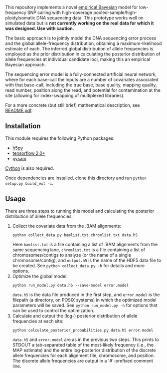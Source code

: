 This repository implements a novel [empirical
Bayesian](https://en.wikipedia.org/wiki/Empirical_Bayes_method) model for
low-frequency SNP calling with high-coverage
pooled-sample/high-ploidy/somatic DNA sequencing data. This prototype works well
on simulated data but is **not currently working on the real data for which it
was designed. Use with caution.**

The basic approach is to jointly model the DNA sequencing error process and the
global allele-frequency distribution, obtaining a maximum-likelihood estimate
of each. The inferred global distribution of allele frequencies is employed as
the prior distribution in calculating the posterior distribution of allele
frequencies at individual candidate loci, making this an empirical Bayesian
approach.

The sequencing error model is a fully-connected artificial neural network,
where for each base-call the inputs are a number of covariates associated with
that base-call, including the true base, base quality, mapping quality, read
number, position along the read, and potential for contamination at the site
(allowing for index-swapping of multiplexed libraries).

For a more concrete (but still brief) mathematical description, see [README.pdf](https://github.com/ammodramus/ebsom/blob/master/README.pdf).

## Installation

This module requires the following Python packages:

 - [h5py](https://www.h5py.org)
 - [tensorflow 2.0+](https://www.tensorflow.org)
 - [pysam](https://github.com/pysam-developers/pysam)

[Cython](https://cython.org) is also required.

Once dependencies are installed, clone this directory and run `python setup.py
build_ext -i`.

## Usage

There are three steps to running this model and calculating the posterior
distribution of allele frequencies.

 1. Collect the covariate data from the .BAM alignments:
       ```
       python collect_data.py bamlist.txt chromlist.txt data.h5
       ```
    Here `bamlist.txt` is a file containing a list of .BAM alignments from the
    same sequencing lane, `chromlist.txt` is a file containing a list of
    chromosomes/contigs to analyze (or the name of a single chromosome/contig),
    and `output.h5` is the name of the HDF5 data file to be created. See
    `python collect_data.py -h` for details and more options.
 2. Optimize the global model:
       ```
       python run_model.py data.h5 --save-model error.model
       ```
    `data.h5` is the data file produced in the first step, and `error.model` is
    the filepath (a directory, on POSIX systems) in which the optimized model
    parameters will be saved. See `python run_model.py -h` for options that can
    be used to control the optimization.
 3. Calculate and output the (log-) posterior distribution of allele
    frequencies at each site:
       ```
       python calculate_posterior_probabilities.py data.h5 error.model
       ```
    `data.h5` and `error.model` are as in the previous two steps. This prints
    to STDOUT a tab-separated table of the most-likely frequency (i.e., the MAP
    estimate) and the entire log-posterior distribution of the discrete allele
    frequencies for each alignment file, chromosome, and position. The discrete
    allele frequencies are output in a '#'-prefixed comment line.
